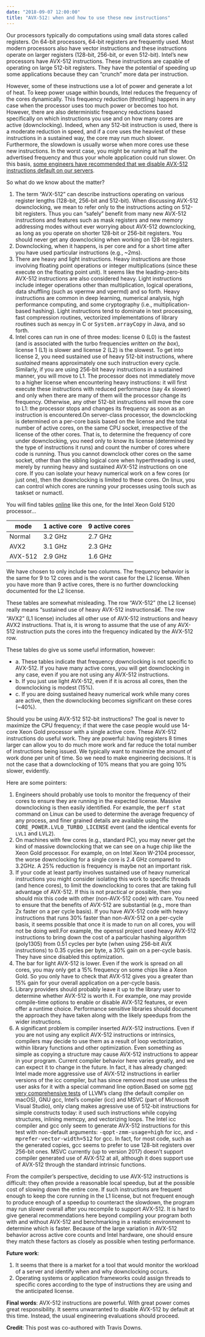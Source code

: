```yaml
---
date: "2018-09-07 12:00:00"
title: "AVX-512: when and how to use these new instructions"
---
```




Our processors typically do computations using small data stores called registers. On 64-bit processors, 64-bit registers are frequently used. Most modern processors also have vector instructions and these instructions operate on larger registers (128-bit, 256-bit, or even 512-bit). Intel&rsquo;s new processors have AVX-512 instructions. These instructions are capable of operating on large 512-bit registers. They have the potential of speeding up some applications because they can &ldquo;crunch&rdquo; more data per instruction.

However, some of these instructions use a lot of power and generate a lot of heat. To keep power usage within bounds, Intel reduces the frequency of the cores dynamically. This frequency reduction (throttling) happens in any case when the processor uses too much power or becomes too hot. However, there are also deterministic frequency reductions based specifically on which instructions you use and on how many cores are active (downclocking). Indeed, when any 512-bit instruction is used, there is a moderate reduction in speed, and if a core uses the heaviest of these instructions in a sustained way, the core may run much slower. Furthermore, the slowdown is usually worse when more cores use these new instructions. In the worst case, you might be running at half the advertised frequency and thus your whole application could run slower. On this basis, [some engineers have recommended that we disable AVX-512 instructions default on our servers](https://blog.cloudflare.com/on-the-dangers-of-intels-frequency-scaling/).

So what do we know about the matter?

1. The term &ldquo;AVX-512&rdquo; can describe instructions operating on various register lengths (128-bit, 256-bit and 512-bit). When discussing AVX-512 downclocking, we mean to refer only to the instructions acting on 512-bit registers. Thus you can &ldquo;safely&rdquo; benefit from many new AVX-512 instructions and features such as mask registers and new memory addressing modes without ever worrying about AVX-512 downclocking, as long as you operate on shorter 128-bit or 256-bit registers. You should never get any downclocking when working on 128-bit registers.
1. Downclocking, when it happens, is per core and for a short time after you have used particular instructions (e.g., ~2ms).
1. There are heavy and light instructions. Heavy instructions are those involving floating point operations or integer multiplications (since these execute on the floating point unit). It seems like the leading-zero-bits AVX-512 instructions are also considered heavy. Light instructions include integer operations other than multiplication, logical operations, data shuffling (such as vpermw and vpermd) and so forth. Heavy instructions are common in deep learning, numerical analysis, high performance computing, and some cryptography (i.e., multiplication-based hashing). Light instructions tend to dominate in text processing, fast compression routines, vectorized implementations of library routines such as `memcpy` in C or <tt>System.arrayCopy</tt> in Java, and so forth.
1. Intel cores can run in one of three modes: <span title="The term license comes from Intel's documentation and is unrelated to more common use of the term, as in 'commercial licenses'."><span title="The term license comes from Intel's documentation and is unrelated to more common use of the term, as in 'commercial licenses'.">license 0 (L0) is the fastest (and is associated with the turbo frequencies <em>written on the box</em>), license 1 (L1) is slower and license 2 (L2) is the slowest. To get into license 2, you need sustained use of heavy 512-bit instructions, where _sustained_ means approximately one such instruction every cycle. Similarly, if you are using 256-bit heavy instructions in a sustained manner, you will move to L1. The processor does not immediately move to a higher license when encountering heavy instructions: it will first execute these instructions with reduced performance (say 4x slower) and only when there are many of them will the processor change its frequency. Otherwise, any other 512-bit instructions will move the core to L1: the processor stops and changes its frequency as soon as an instruction is encountered.</span></span>On server-class processor, the downclocking is determined on a per-core basis based on the license and the total number of active cores, on the same CPU socket, irrespective of the license of the other cores. That is, to determine the frequency of core under downclocking, you need only to know its license (determined by the type of instructions it runs) and count the number of cores where code is running. Thus you cannot downclock other cores on the same socket, other than the sibling logical core when hyperthreading is used, merely by running heavy and sustained AVX-512 instructions on one core. If you can isolate your heavy numerical work on a few cores (or just one), then the downclocking is limited to these cores. On linux, you can control which cores are running your processes using tools such as taskset or numactl.

You will find tables [online](https://en.wikichip.org/wiki/intel/xeon_gold/5120) like this one, for the Intel Xeon Gold 5120 processor&hellip;

mode                     |1 active core            |9 active cores           |
-------------------------|-------------------------|-------------------------|
Normal                   |3.2 GHz                  |2.7 GHz                  |
AVX2                     |3.1 GHz                  |2.3 GHz                  |
AVX-512                  |2.9 GHz                  |1.6 GHz                  |


We have chosen to only include two columns. The frequency behavior is the same for 9 to 12 cores and is the worst case for the L2 license. When you have more than 9 active cores, there is no further downclocking documented for the L2 license.

These tables are somewhat misleading. The row &ldquo;AVX-512&rdquo; (the L2 license) really means &ldquo;sustained use of heavy AVX-512 instructionsâ€. The row &ldquo;AVX2&rdquo; (L1 license) includes all other use of AVX-512 instructions and heavy AVX2 instructions. That is, it is wrong to assume that the use of any AVX-512 instruction puts the cores into the frequency indicated by the AVX-512 row.

These tables do give us some useful information, however:

- a. These tables indicate that frequency downclocking is not specific to AVX-512. If you have many active cores, you will get downclocking in any case, even if you are not using any AVX-512 instructions.
- b. If you just use light AVX-512, even if it is across all cores, then the downclocking is modest (15%).
- c. If you are doing sustained heavy numerical work while many cores are active, then the downclocking becomes significant on these cores (~40%).



Should you be using AVX-512 512-bit instructions? The goal is never to maximize the CPU frequency; if that were the case people would use 14-core Xeon Gold processor with a single active core. These AVX-512 instructions do useful work. They are powerful: having registers 8 times larger can allow you to do much more work and far reduce the total number of instructions being issued. We typically want to maximize the amount of work done per unit of time. So we need to make engineering decisions. It is not the case that a downclocking of 10% means that you are going 10% slower, evidently.

Here are some pointers:

1. Engineers should probably use tools to monitor the frequency of their cores to ensure they are running in the expected license. Massive downclocking is then easily identified. For example, the <tt>perf stat</tt> command on Linux can be used to determine the average frequency of any process, and finer grained details are available using the <tt>CORE_POWER.LVL0_TURBO_LICENSE</tt> event (and the identical events for `LVL1` and <tt>LVL2</tt>).
1. On machines with few cores (e.g., standard PC), you may never get the kind of massive downclocking that we can see on a huge chip like the Xeon Gold processor. For example, on on Intel Xeon W-2104 processor, the worse downclocking for a single core is 2.4 GHz compared to 3.2GHz. A 25% reduction is frequency is maybe not an important risk.
1. If your code at least partly involves sustained use of heavy numerical instructions you might consider isolating this work to specific threads (and hence cores), to limit the downclocking to cores that are taking full advantage of AVX-512. If this is not practical or possible, then you should mix this code with other (non-AVX-512 code) with care. You need to ensure that the benefits of AVX-512 are substantial (e.g., more than 2x faster on a per cycle basis). If you have AVX-512 code with heavy instructions that runs 30% faster than non-AVX-512 on a per-cycle basis, it seems possible that once it is made to run on all cores, you will not be doing well.For example, the openssl project used heavy AVX-512 instructions to bring down the cost of a particular hashing algorithm (poly1305) from 0.51 cycles per byte (when using 256-bit AVX instructions) to 0.35 cycles per byte, a <span title="(0.51-0.35)/0.51 = 0.31372">30% gain on a per-cycle basis</span>. They have since disabled this optimization.
1. The bar for light AVX-512 is lower. Even if the work is spread on all cores, you may only get a 15% frequency on some chips like a Xeon Gold. So you only have to check that AVX-512 gives you a greater than 15% gain for your overall application on a per-cycle basis.
1. Library providers should probably leave it up to the library user to determine whether AVX-512 is worth it. For example, one may provide compile-time options to enable or disable AVX-512 features, or even offer a runtime choice. Performance sensitive libraries should document the approach they have taken along with the likely speedups from the wider instructions.
1. A significant problem is compiler inserted AVX-512 instructions. Even if you are not using any explicit AVX-512 instructions or intrinsics, compilers may decide to use them as a result of loop vectorization, within library functions and other optimization. Even something as simple as copying a structure may cause AVX-512 instructions to appear in your program. Current compiler behavior here varies greatly, and we can expect it to change in the future. In fact, it has already changed: Intel made more aggressive use of AVX-512 instructions in earlier versions of the icc compiler, but has since removed most use unless the user asks for it with a special command line option.Based on some [not very comprehensive tests](https://godbolt.org/z/Mhvbss) of LLVM&rsquo;s clang (the default compiler on macOS), GNU gcc, Intel&rsquo;s compiler (icc) and MSVC (part of Microsoft Visual Studio), only clang makes agressive use of 512-bit instructions for simple constructs today: it used such instructions while copying structures, inlining memcpy, and vectorizing loops. The Intel icc compiler and gcc only seem to generate AVX-512 instructions for this test with non-default arguments: <tt>-qopt-zmm-usage=high</tt> for icc, and <tt>-mprefer-vector-width=512</tt> for gcc. In fact, for most code, such as the generated copies, gcc seems to prefer to use 128-bit registers over 256-bit ones. MSVC currently (up to version 2017) doesn&rsquo;t support compiler generated use of AVX-512 at all, although it does support use of AVX-512 through the standard intrinsic functions.

From the compiler&rsquo;s perspective, deciding to use AVX-512 instructions is difficult: they often provide a reasonable local speedup, but at the possible cost of slowing down the entire core. If such instructions are frequent enough to keep the core running in the L1 license, but not frequent enough to produce enough of a speedup to counteract the slowdown, the program may run slower overall after you recompile to support AVX-512. It is hard to give general recommendations here beyond compiling your program both with and without AVX-512 and benchmarking in a realistic environment to determine which is faster. Because of the large variation in AVX-512 behavior across active core counts and Intel hardware, one should ensure they match these factors as closely as possible when testing performance.


__Future work__:

1. It seems that there is a market for a tool that would monitor the workload of a server and identify when and why downclocking occurs.
1. Operating systems or application frameworks could assign threads to specific cores according to the type of instructions they are using and the anticipated license.


__Final words__: AVX-512 instructions are powerful. With great power comes great responsibility. It seems unwarranted to disable AVX-512 by default at this time. Instead, the usual engineering evaluations should proceed.

__Credit__: This post was co-authored with Travis Downs.

